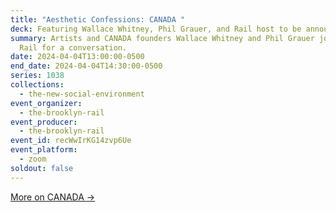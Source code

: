```yaml
---
title: "Aesthetic Confessions: CANADA "
deck: Featuring Wallace Whitney, Phil Grauer, and Rail host to be announced
summary: Artists and CANADA founders Wallace Whitney and Phil Grauer join the
  Rail for a conversation.
date: 2024-04-04T13:00:00-0500
end_date: 2024-04-04T14:30:00-0500
series: 1038
collections:
  - the-new-social-environment
event_organizer:
  - the-brooklyn-rail
event_producer:
  - the-brooklyn-rail
event_id: recWwIrKG14zvp6Ue
event_platform:
  - zoom
soldout: false
---
```

[M﻿ore on CANADA →](https://www.canadanewyork.com/)